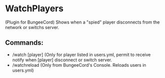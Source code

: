WatchPlayers
============

(Plugin for BungeeCord) Shows when a "spied" player disconnects from the network or switchs server.


## Commands:

* /watch [player] (Only for player listed in users.yml, permit to receive notify when [player] disconnect or switch server.
* /watchreload (Only from BungeeCord's Console. Reloads users in users.yml)
